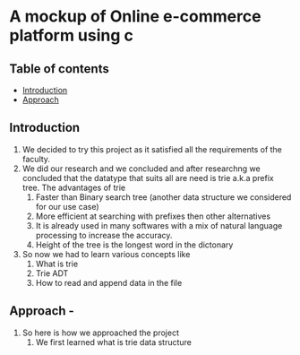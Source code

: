 # A mockup of Online e-commerce platform using c

## Table of contents
- [Introduction](#introduction)
- [Approach](#approach)


## Introduction

1. We decided to try this project as it satisfied all the requirements of the faculty.
2. We did our research and we concluded and after researchng we concluded that the datatype that suits all are need is trie a.k.a prefix tree. The advantages of trie
   1. Faster than Binary search tree (another data structure we considered for our use case)
   2. More efficient at searching with prefixes then other alternatives
   3. It is already used in many softwares with a mix of natural language processing to increase the accuracy.
   4. Height of the tree is the longest word in the dictonary
3. So now we had to learn various concepts like 
   1. What is trie
   2. Trie ADT
   3. How to read and append data in the file
  

## Approach - 
1. So here is how we approached the project 
   1. We first learned what is trie data structure
